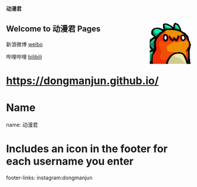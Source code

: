 **动漫君**

## Welcome to 动漫君 Pages  <img align="right" src="529710224727080979.gif"/>

新浪微博  [weibo](https://weibo.com)

哔哩哔哩  [bilibili](https://bilibili.com)

#
# https://dongmanjun.github.io/
#

# Name 
name: 动漫君

# Includes an icon in the footer for each username you enter
footer-links:
instagram:dongmanjun
